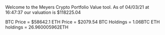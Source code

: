 Welcome to the Meyers Crypto Portfolio Value tool. 
As of 04/03/21 at 16:47:37 our valuation is $118225.04 

BTC Price = $58642.1
 ETH Price = $2079.54
BTC Holdings = 1.06BTC
 ETH holdings = 26.960005962ETH 
